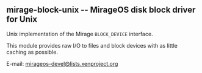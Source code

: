## mirage-block-unix -- MirageOS disk block driver for Unix

Unix implementation of the Mirage `BLOCK_DEVICE` interface.

This module provides raw I/O to files and block devices with as little
caching as possible.

E-mail: <mirageos-devel@lists.xenproject.org>
